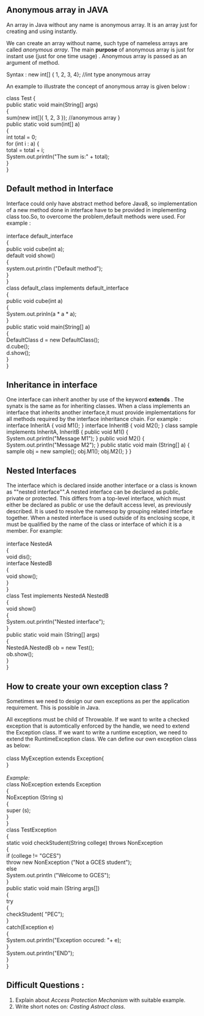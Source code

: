 ## Anonymous array in JAVA
An array in Java without any name is anonymous array. It is an array just for creating and using instantly.

We can create an array without name, such type of nameless arrays are called *anonymous array*.
The main **purpose** of anonymous array is just for instant use (just for one time usage) .
Anonymous array is passed as an argument of method.

Syntax :
new int[] { 1, 2, 3, 4};  //int type anonymous array

An example to illustrate the concept of anonymous array is given below :

class Test { <br/>
    public static void main(String[] args) <br/>
    { </br>
        sum(new int[]{ 1, 2, 3 });  //anonymous array
    } </br>
    public static void sum(int[] a) <br/>
    { <br/>
        int total = 0; <br/>
          for (int i : a) { <br/>
            total = total + i; <br/>
         System.out.println("The sum is:" + total); <br/>
    } <br/>
  }


## Default method in Interface
Interface could only have abstract method before Java8, so implementation of a new method done in interface have to be provided in implementing class too.So, to overcome the problem,default methods were used. 
For example : <br/>
<br/>
interface default_interface <br/>
{ <br/>
  public void cube(int a); <br/>
  default void show() <br/>
  { <br/>
    system.out.println ("Default method"); <br/>
  } <br/>
} <br/>
class default_class implements default_interface <br/>
{ <br/>
  public void cube(int a) <br/>
  { <br/>
    System.out.prinln(a * a * a); <br/>
  } <br/>
  public static void main(String[] a) <br/>
  { <br/>
    DefaultClass d = new DefaultClass(); <br/>
    d.cube(); <br/>
    d.show(); <br/>
  } <br/>
} <br/>



## Inheritance in interface
One interface can inherit another by use of the keyword **extends** . The synatx is the same as for inheriting classes. When a class implements an interface that inherits another
interface,it must provide implementations for all methods required by the interface inheritance chain.
For example :
interface InheritA
{
  void M1();
}
interface InheritB
{
  void M2();
}
class sample implements InheritA, InheritB
{
  public void M1()
  {
    System.out.println("Message M1");
  }
  public void M2()
  {
    System.out.println("Message M2");
  }
  public static void main (String[] a)
  {
    sample obj = new sample();
    obj.M1();
    obj.M2();
  }
}



## Nested Interfaces
The interface which is declared inside another interface or a class is known as ""nested interface"".A nested interface can be declared as public, private or protected. This differs from a top-level interface, which must either be declared as public or use the default access level, as previously described. It is used to resolve the namesop by grouping related interface together. When a nested interface is used outside of its enclosing scope, it must be qualified by the name of the class or interface of which it is a member.
For example:<br/> 
<br/>
interface NestedA <br/>
{ <br/>
  void dis(); <br/>
  interface NestedB <br/>
  { <br/>
    void show(); <br/>
  } <br/>
} <br/>
class Test implements NestedA NestedB <br/>
{ <br/>
  void show() <br/>
  { <br/>
    System.out.println("Nested interface"); <br/>
  } <br/>
  public static void main (String[] args) <br/>
  { <br/>
    NestedA.NestedB ob = new Test(); <br/>
    ob.show(); <br/>
  } <br/>
} <br/>



## How to create your own exception class ?
Sometimes we need to design our own exceptions as per the application requirement. This is possible in Java.

All exceptions must be  child of Throwable. If we want to write a checked exception that is automtically enforced by the handle, we need to extend the Exception class. If we want to write a runtime exception, we need to extend the RuntimeException class. We can define our own exception class as below: <br/> 
<br/>
class MyException extends Exception{ <br/>
} <br/>
<br/>
*Example:* <br/>
class NoException extends Exception <br/>
{ <br/>
  NoException (String s) <br/>
  { <br/>
    super (s); <br/>
  } <br/>
} <br/>
class TestException <br/>
{ <br/>
  static void checkStudent(String college) throws NonException <br/>
  { <br/>
    if (college != "GCES") <br/>
    throw new NonException ("Not a GCES student"); <br/>
    else <br/>
    System.out.println ("Welcome to GCES"); <br/>
  } <br/>
  public static void main (String args[]) <br/>
  { <br/>
    try <br/>
    { <br/>
    checkStudent( "PEC"); <br/>
    } <br/>
    catch(Exception e) <br/>
    { <br/>
      System.out.println("Exception occured: "+ e); <br/>
    } <br/>
    System.out.println("END"); <br/>
  } <br/>
} <br/>



## Difficult Questions : 

1. Explain about *Access Protection Mechanism* with suitable example. <br/>
2. Write short notes on: *Casting Astract class*. 
       






